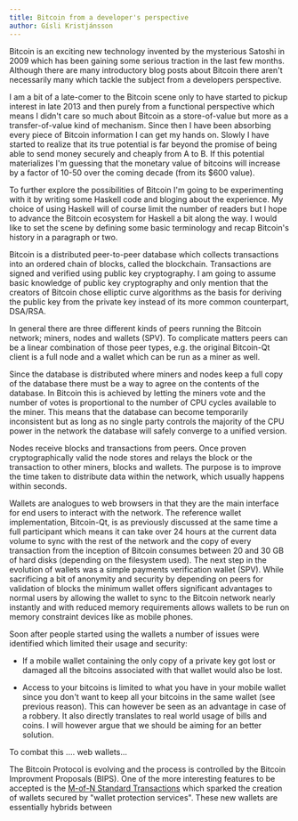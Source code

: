 ```yaml
---
title: Bitcoin from a developer's perspective
author: Gísli Kristjánsson
---
```


Bitcoin is an exciting new technology invented by the mysterious Satoshi in 2009 which has been gaining some serious traction in the last few months. Although there are many introductory blog posts about Bitcoin there aren't necessarily many which tackle the subject from a developers perspective.

I am a bit of a late-comer to the Bitcoin scene only to have started to pickup interest in late 2013 and then purely from a functional perspective which means I didn't care so much about Bitcoin as a store-of-value but more as a transfer-of-value kind of mechanism. Since then I have been absorbing every piece of Bitcoin information I can get my hands on. Slowly I have started to realize that its true potential is far beyond the promise of being able to send money securely and cheaply from A to B. If this potential materializes I'm guessing that the monetary value of bitcoins will increase by a factor of 10-50 over the coming decade (from its $600 value).

To further explore the possibilities of Bitcoin I'm going to be experimenting with it by writing some Haskell code and bloging about the experience. My choice of using Haskell will of course limit the number of readers but I hope to advance the Bitcoin ecosystem for Haskell a bit along the way. I would like to set the scene by defining some basic terminology and recap Bitcoin's history in a paragraph or two.

Bitcoin is a distributed peer-to-peer database which collects transactions into an ordered chain of blocks, called the blockchain. Transactions are signed and verified using public key cryptography. I am going to assume basic knowledge of public key cryptography and only mention that the creators of Bitcoin chose elliptic curve algorithms as the basis for deriving the public key from the private key instead of its more common counterpart, DSA/RSA.

In general there are three different kinds of peers running the Bitcoin network; miners, nodes and wallets (SPV). To complicate matters peers can be a linear combination of those peer types, e.g. the original Bitcoin-Qt client is a full node and a wallet which can be run as a miner as well.

Since the database is distributed where miners and nodes keep a full copy of the database there must be a way to agree on the contents of the database. In Bitcoin this is achieved by letting the miners vote and the number of votes is proportional to the number of CPU cycles available to the miner. This means that the database can become temporarily inconsistent but as long as no single party controls the majority of the CPU power in the network the database will safely converge to a unified version.

<!--more-->

Nodes receive blocks and transactions from peers. Once proven cryptographically valid the node stores and relays the block or the transaction to other miners, blocks and wallets. The purpose is to improve the time taken to distribute data within the network, which usually happens within seconds. 

Wallets are analogues to web browsers in that they are the main interface for end users to interact with the network. The reference wallet implementation, Bitcoin-Qt, is as previously discussed at the same time a full participant which means it can take over 24 hours at the current data volume to sync with the rest of the network and the copy of every transaction from the inception of Bitcoin consumes between 20 and 30 GB of hard disks (depending on the filesystem used). The next step in the evolution of wallets was a simple payments verification wallet (SPV). While sacrificing a bit of anonymity and security by depending on peers for validation of blocks the minimum wallet offers significant advantages to normal users by allowing the wallet to sync to the Bitcoin network nearly instantly and with reduced memory requirements allows wallets to be run on memory constraint devices like as mobile phones.

Soon after people started using the wallets a number of issues were identified which limited their usage and security:

- If a mobile wallet containing the only copy of a private key got lost or damaged all the bitcoins associated with that wallet would also be lost.

- Access to your bitcoins is limited to what you have in your mobile wallet since you don't want to keep all your bitcoins in the same wallet (see previous reason). This can however be seen as an advantage in case of a robbery. It also directly translates to real world usage of bills and coins. I will however argue that we should be aiming for an better solution.

To combat this .... web wallets...

The Bitcoin Protocol is evolving and the process is controlled by the Bitcoin Improvment Proposals (BIPS). One of the more interesting features to be accepted is the [M-of-N Standard Transactions](https://github.com/bitcoin/bips/blob/master/bip-0011.mediawiki) which sparked the creation of wallets secured by "wallet protection services". These new wallets are essentially hybrids between
